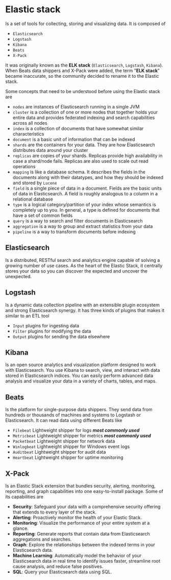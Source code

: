 # Elastic stack

Is a set of tools for collecting, storing and visualizing data. It is composed of

- `Elasticsearch`
- `Logstash`
- `Kibana`
- `Beats`
- `X-Pack`

It was originally known as the **ELK stack** (`Elasticsearch`, `Logstash`, `Kibana`). When Beats data shippers and X-Pack were added, the term "**ELK stack**" became inaccurate, so the community decided to rename it to the Elastic stack.

Some concepts that need to be understood before using the Elastic stack are

- `nodes` are instances of Elasticsearch running in a single JVM
- `cluster` is a collection of one or more nodes that together holds your entire data and provides federated indexing and search capabilities across all nodes
- `index` is a collection of documents that have somewhat similar characteristics
- `document` is a basic unit of information that can be indexed
- `shards` are the containers for your data. They are how Elasticsearch distributes data around your cluster
- `replicas` are copies of your shards. Replicas provide high availability in case a shard/node fails. Replicas are also used to scale out read operations
- `mapping` is like a database schema. It describes the fields in the documents along with their datatypes, and how they should be indexed and stored by `Lucene`
- `field` is a single piece of data in a document. Fields are the basic units of data in Elasticsearch. A field is roughly analogous to a column in a relational database
- `type` is a logical category/partition of your index whose semantics is completely up to you. In general, a type is defined for documents that have a set of common fields
- `query` is a way to search and filter documents in Elasticsearch
- `aggregation` is a way to group and extract statistics from your data
- `pipeline` is a way to transform documents before indexing

## Elasticsearch

Is a distributed, RESTful search and analytics engine capable of solving a growing number of use cases. As the heart of the Elastic Stack, it centrally stores your data so you can discover the expected and uncover the unexpected.

## Logstash

Is a dynamic data collection pipeline with an extensible plugin ecosystem and strong Elasticsearch synergy. It has three kinds of plugins that makes it similar to an ETL tool

- `Input` plugins for ingesting data
- `Filter` plugins for modifying the data
- `Output` plugins for sending the data elsewhere

## Kibana

Is an open source analytics and visualization platform designed to work with Elasticsearch. You use Kibana to search, view, and interact with data stored in Elasticsearch indices. You can easily perform advanced data analysis and visualize your data in a variety of charts, tables, and maps.

## Beats

Is the platform for single-purpose data shippers. They send data from hundreds or thousands of machines and systems to Logstash or Elasticsearch. It can read data using different Beats like

- `Filebeat` Lightweight shipper for logs ***most commonly used***
- `Metricbeat` Lightweight shipper for metrics ***most commonly used***
- `Packetbeat` Lightweight shipper for network data
- `Winlogbeat` Lightweight shipper for Windows event logs
- `Auditbeat` Lightweight shipper for audit data
- `Heartbeat` Lightweight shipper for uptime monitoring

## X-Pack

Is an Elastic Stack extension that bundles security, alerting, monitoring, reporting, and graph capabilities into one easy-to-install package. Some of its capabilities are

- **Security**: Safeguard your data with a comprehensive security offering that extends to every layer of the stack.
- **Alerting**: Proactively monitor the health of your Elastic Stack.
- **Monitoring**: Visualize the performance of your entire system at a glance.
- **Reporting**: Generate reports that contain data from Elasticsearch aggregations and searches.
- **Graph**: Explore the relationships between the indexed terms in your Elasticsearch data.
- **Machine Learning**: Automatically model the behavior of your Elasticsearch data in real time to identify issues faster, streamline root cause analysis, and reduce false positives.
- **SQL**: Query your Elasticsearch data using SQL.
